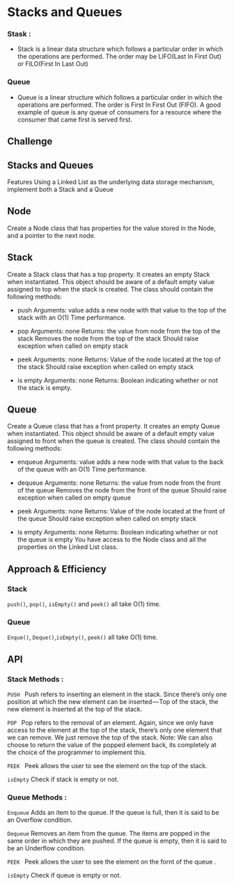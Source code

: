 # Stacks and Queues
### Stask :
 + Stack is a linear data structure which follows a particular order in which the operations are performed. The order may be LIFO(Last In First Out) or FILO(First In Last Out)

### Queue

+ Queue is a linear structure which follows a particular order in which the operations are performed. The order is First In First Out (FIFO). A good example of queue is any queue of consumers for a resource where the consumer that came first is served first.

## Challenge
## Stacks and Queues
Features
Using a Linked List as the underlying data storage mechanism, implement both a Stack and a Queue

## Node
Create a Node class that has properties for the value stored in the Node, and a pointer to the next node.
## Stack
Create a Stack class that has a top property. It creates an empty Stack when instantiated.
This object should be aware of a default empty value assigned to top when the stack is created.
The class should contain the following methods:

+ push
Arguments: value
adds a new node with that value to the top of the stack with an O(1) Time performance.

+ pop
Arguments: none
Returns: the value from node from the top of the stack
Removes the node from the top of the stack
Should raise exception when called on empty stack

+ peek
Arguments: none
Returns: Value of the node located at the top of the stack
Should raise exception when called on empty stack

+ is empty
Arguments: none
Returns: Boolean indicating whether or not the stack is empty.
## Queue
Create a Queue class that has a front property. It creates an empty Queue when instantiated.
This object should be aware of a default empty value assigned to front when the queue is created.
The class should contain the following methods:

+ enqueue
Arguments: value
adds a new node with that value to the back of the queue with an O(1) Time performance.

+ dequeue
Arguments: none
Returns: the value from node from the front of the queue
Removes the node from the front of the queue
Should raise exception when called on empty queue

+ peek
Arguments: none
Returns: Value of the node located at the front of the queue
Should raise exception when called on empty stack

+ is empty
Arguments: none
Returns: Boolean indicating whether or not the queue is empty
You have access to the Node class and all the properties on the Linked List class.

## Approach & Efficiency
### Stack
`push()`, `pop()`, `isEmpty()` and `peek()` all take O(1) time.

### Queue
`Enque()`, `Deque()`,`isEmpty()`, `peek()` all take O(1) time.



## API
### Stack Methods :

`PUSH `
Push  refers to inserting an element in the stack. Since there’s only one position at which the new element can be inserted — Top of the stack, the new element is inserted at the top of the stack.

`POP `
Pop  refers to the removal of an element. Again, since we only have access to the element at the top of the stack, there’s only one element that we can remove. We just remove the top of the stack. Note: We can also choose to return the value of the popped element back, its completely at the choice of the programmer to implement this.

`PEEK `
Peek  allows the user to see the element on the top of the stack.

`isEmpty` Check if stack is empty or not.

### Queue Methods :

`Enqueue` Adds an item to the queue. If the queue is full, then it is said to be an Overflow condition.

`Dequeue` Removes an item from the queue. The items are popped in the same order in which they are pushed. If the queue is empty, then it is said to be an Underflow condition.


`PEEK `
Peek  allows the user to see the element on the fornt of the queue .

`isEmpty` Check if queue is empty or not.




